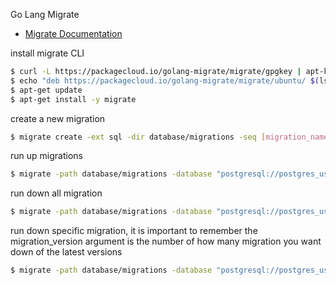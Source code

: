 Go Lang Migrate
- [Migrate Documentation](https://github.com/golang-migrate/migrate)

install migrate CLI
```sh
$ curl -L https://packagecloud.io/golang-migrate/migrate/gpgkey | apt-key add -
$ echo "deb https://packagecloud.io/golang-migrate/migrate/ubuntu/ $(lsb_release -sc) main" > /etc/apt/sources.list.d/migrate.list
$ apt-get update
$ apt-get install -y migrate
```

create a new migration
```sh
$ migrate create -ext sql -dir database/migrations -seq [migration_name]
```

run up migrations

```sh
$ migrate -path database/migrations -database "postgresql://postgres_username:postgres_password@localhost:5432/postgres_database?sslmode=disable" -verbose up
```

run down all migration

```sh
$ migrate -path database/migrations -database "postgresql://postgres_username:postgres_password@localhost:5432/postgres_database?sslmode=disable" -verbose down -all 
```

run down specific migration, it is important to remember the migration_version argument is the number of how many migration you want down of the latest versions

```sh
$ migrate -path database/migrations -database "postgresql://postgres_username:postgres_password@localhost:5432/postgres_database?sslmode=disable" -verbose down [migration_version]
```